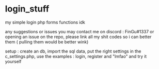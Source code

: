 # login_stuff
my simple login php forms functions idk

any suggestions or issues you may contact me on discord : FinGu#1337 or opening an issue on the repo,
please link all my shit codes so i can better them ( pulling them would be better wink) 

setup : create an db, import the sql data, put the right settings in the c_settings.php,
use the examples : login, register and "lmfao" and try it yourself
